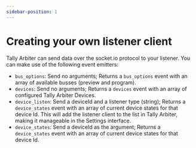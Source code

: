 ```yaml
---
sidebar-position: 1
---
```


# Creating your own listener client

Tally Arbiter can send data over the socket.io protocol to your listener. You can make use of the following event emitters:

- `bus_options`: Send no arguments; Returns a `bus_options` event with an array of available busses (preview and program).
- `devices`: Send no arguments; Returns a `devices` event with an array of configured Tally Arbiter Devices.
- `device_listen`: Send a deviceId and a listener type (string); Returns a `device_states` event with an array of current device states for that device Id. This will add the listener client to the list in Tally Arbiter, making it manageable in the Settings interface.
- `device_states`: Send a deviceId as the argument; Returns a `device_states` event with an array of current device states for that device Id.
